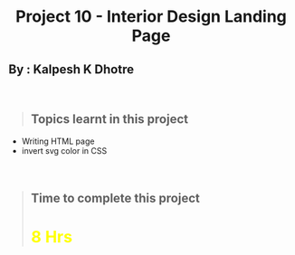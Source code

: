 # <center>**Project 10 - Interior Design Landing Page**</center>

## **By : Kalpesh K Dhotre**
<br>

> ## Topics learnt in this project
- Writing HTML page
- invert svg color in CSS
<br><br><br>

> ## Time to complete this project 
> # <font color="Yellow">**8 Hrs**</font>